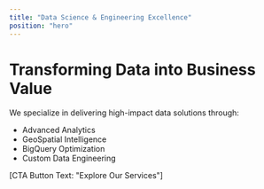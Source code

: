 ```yaml
---
title: "Data Science & Engineering Excellence"
position: "hero"
---
```


# Transforming Data into Business Value

We specialize in delivering high-impact data solutions through:
- Advanced Analytics
- GeoSpatial Intelligence
- BigQuery Optimization
- Custom Data Engineering

[CTA Button Text: "Explore Our Services"]
